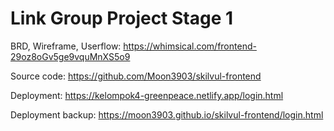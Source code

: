 # Link Group Project Stage 1

BRD, Wireframe, Userflow:
https://whimsical.com/frontend-29oz8oGv5ge9vquMnXS5o9

Source code:
https://github.com/Moon3903/skilvul-frontend

Deployment:
https://kelompok4-greenpeace.netlify.app/login.html

Deployment backup:
https://moon3903.github.io/skilvul-frontend/login.html

